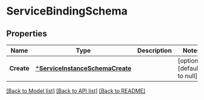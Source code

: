 # ServiceBindingSchema

## Properties
Name | Type | Description | Notes
------------ | ------------- | ------------- | -------------
**Create** | [***ServiceInstanceSchemaCreate**](ServiceInstanceSchema_create.md) |  | [optional] [default to null]

[[Back to Model list]](../README.md#documentation-for-models) [[Back to API list]](../README.md#documentation-for-api-endpoints) [[Back to README]](../README.md)

